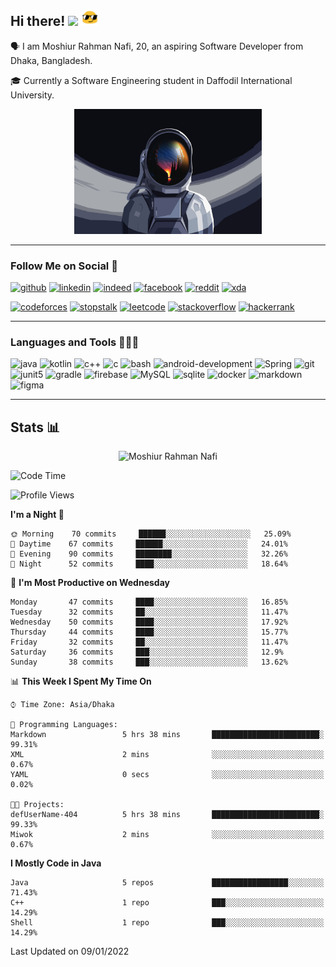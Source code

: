 ## Hi there! <img src="https://media.giphy.com/media/hvRJCLFzcasrR4ia7z/giphy.gif" width="28"> <img src="assets/resources/blob-sunglasses.gif" width="28"/></h3>

🗣 I am Moshiur Rahman Nafi, 20, an aspiring Software Developer from Dhaka, Bangladesh.

🎓 Currently a Software Engineering student in Daffodil International University.

<p align="center">
    <img width="300" height="200" src="assets/resources/astraunaut.jpg" alt="defUserName-404">
</p>

---

### Follow Me on Social 👥

[![github](https://img.shields.io/badge/GitHub-100000?style=plastic&logo=github&logoColor=white)](https://github.com/defUserName-404?tab=repositories)
[![linkedin](https://img.shields.io/badge/LinkedIn-0077B5?style=plastic&logo=linkedin&logoColor=white)](https://www.linkedin.com/in/moshiur-rahman-nafi-469734229)
[![indeed](https://img.shields.io/badge/Indeed-2164f3?style=plastic&logo=Indeed&logoColor=white)](https://my.indeed.com/resume?hl=en&co=US&from=gnav-career-guide-webapp)
[![facebook](https://img.shields.io/badge/Facebook-1877F2?style=plastic&logo=facebook&logoColor=white)](https://www.facebook.com/moshiurrahman.nafi)
[![reddit](https://img.shields.io/badge/Reddit-FF4500?style=plastic&logo=reddit&logoColor=white)](https://www.reddit.com/user/def_username-404)
[![xda](https://img.shields.io/badge/xda%20Developers-2DAAE9?style=plastic&logo=xda-developers&logoColor=white)](https://forum.xda-developers.com/account/)

[![codeforces](https://img.shields.io/badge/Codeforces-445f9d?style=plastic&logo=Codeforces&logoColor=white)](https://codeforces.com/profile/def_UserName)
[![stopstalk](https://img.shields.io/badge/StopStalk-red?style=plastic&logo=StopStalk&logoColor=white)](https://www.stopstalk.com/user/profile/def_UserName)
[![leetcode](https://img.shields.io/badge/-LeetCode-FFA116?style=plastic&logo=LeetCode&logoColor=black)](https://leetcode.com/def_UserName/)
[![stackoverflow](https://img.shields.io/badge/Stack_Overflow-FE7A16?style=plastic&logo=stack-overflow&logoColor=brown)](https://stackoverflow.com/users/15433896/def-username)
[![hackerrank](https://img.shields.io/badge/-HackerRank-2EC866?style=plastic&logo=HackerRank&logoColor=white)](https://www.hackerrank.com/def_UserName)

---

### Languages and Tools 👨🏾‍💻

![java](https://img.shields.io/badge/Java-ED8B00?style=for-the-badge&logo=java&logoColor=white)
![kotlin](https://img.shields.io/badge/Kotlin-0095D5?&style=for-the-badge&logo=kotlin&logoColor=white)
![c++](https://img.shields.io/badge/C%2B%2B-00599C?style=for-the-badge&logo=c%2B%2B&logoColor=white)
![c](https://img.shields.io/badge/C-00599C?style=for-the-badge&logo=c&logoColor=white)
![bash](https://img.shields.io/badge/Bash-121011?style=for-the-badge&logo=gnu-bash&logoColor=white)
![android-development](https://img.shields.io/badge/Android_Development-3DDC84?style=for-the-badge&logo=android-studio&logoColor=white)
![Spring](https://img.shields.io/badge/spring-%236DB33F.svg?style=for-the-badge&logo=spring&logoColor=white)
![git](https://img.shields.io/badge/GIT-E44C30?style=for-the-badge&logo=git&logoColor=white)
![junit5](https://img.shields.io/badge/Junit5-25A162?style=for-the-badge&logo=junit5&logoColor=white)
![gradle](https://img.shields.io/badge/gradle-02303A?style=for-the-badge&logo=gradle&logoColor=white)
![firebase](https://img.shields.io/badge/firebase-ffca28?style=for-the-badge&logo=firebase&logoColor=black)
![MySQL](https://img.shields.io/badge/mysql-%2300f.svg?style=for-the-badge&logo=mysql&logoColor=white)
![sqlite](https://img.shields.io/badge/SQLite-07405E?style=for-the-badge&logo=sqlite&logoColor=white)
![docker](https://img.shields.io/badge/Docker-2CA5E0?style=for-the-badge&logo=docker&logoColor=white)
![markdown](https://img.shields.io/badge/Markdown-000000?style=for-the-badge&logo=markdown&logoColor=white)
![figma](https://img.shields.io/badge/Figma-F24E1E?style=for-the-badge&logo=figma&logoColor=white)

---
## Stats 📊
<p align="center">
<img src="https://github-readme-stats.vercel.app/api?username=defUserName-404&disable_year=true&show_icons=true&count_private=true&theme=dark&include_all_commits=true" alt="Moshiur Rahman Nafi"  />
</p>

<!--START_SECTION:waka-->
![Code Time](http://img.shields.io/badge/Code%20Time-8%20hrs%2016%20mins-blue)

![Profile Views](http://img.shields.io/badge/Profile%20Views-0-blue)

**I'm a Night 🦉**

```text
🌞 Morning    70 commits     ██████░░░░░░░░░░░░░░░░░░░   25.09%
🌆 Daytime    67 commits     ██████░░░░░░░░░░░░░░░░░░░   24.01%
🌃 Evening    90 commits     ████████░░░░░░░░░░░░░░░░░   32.26%
🌙 Night      52 commits     ████░░░░░░░░░░░░░░░░░░░░░   18.64%

```
📅 **I'm Most Productive on Wednesday**

```text
Monday       47 commits     ████░░░░░░░░░░░░░░░░░░░░░   16.85%
Tuesday      32 commits     ██░░░░░░░░░░░░░░░░░░░░░░░   11.47%
Wednesday    50 commits     ████░░░░░░░░░░░░░░░░░░░░░   17.92%
Thursday     44 commits     ████░░░░░░░░░░░░░░░░░░░░░   15.77%
Friday       32 commits     ██░░░░░░░░░░░░░░░░░░░░░░░   11.47%
Saturday     36 commits     ███░░░░░░░░░░░░░░░░░░░░░░   12.9%
Sunday       38 commits     ███░░░░░░░░░░░░░░░░░░░░░░   13.62%

```


📊 **This Week I Spent My Time On**

```text
⌚︎ Time Zone: Asia/Dhaka

💬 Programming Languages:
Markdown                 5 hrs 38 mins       ████████████████████████░   99.31%
XML                      2 mins              ░░░░░░░░░░░░░░░░░░░░░░░░░   0.67%
YAML                     0 secs              ░░░░░░░░░░░░░░░░░░░░░░░░░   0.02%

🐱‍💻 Projects:
defUserName-404          5 hrs 38 mins       ████████████████████████░   99.33%
Miwok                    2 mins              ░░░░░░░░░░░░░░░░░░░░░░░░░   0.67%

```

**I Mostly Code in Java**

```text
Java                     5 repos             █████████████████░░░░░░░░   71.43%
C++                      1 repo              ███░░░░░░░░░░░░░░░░░░░░░░   14.29%
Shell                    1 repo              ███░░░░░░░░░░░░░░░░░░░░░░   14.29%

```



 Last Updated on 09/01/2022
<!--END_SECTION:waka-->
